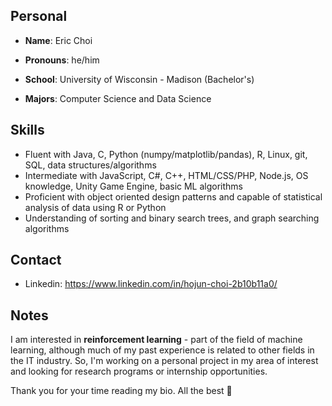 ## Personal
- **Name**:       Eric Choi

- **Pronouns**:   he/him

- **School**: University of Wisconsin - Madison (Bachelor's)

- **Majors**: Computer Science and Data Science

## Skills
- Fluent with Java, C, Python (numpy/matplotlib/pandas), R, Linux, git, SQL, data structures/algorithms
- Intermediate with JavaScript, C#, C++, HTML/CSS/PHP, Node.js, OS knowledge, Unity Game Engine, basic ML algorithms
- Proficient with object oriented design patterns and capable of statistical analysis of data using R or Python
- Understanding of sorting and binary search trees, and graph searching algorithms

## Contact
- Linkedin: https://www.linkedin.com/in/hojun-choi-2b10b11a0/

## Notes
I am interested in **reinforcement learning** - part of the field of machine learning, although much of my past experience is related to other fields in the IT industry. 
So, I'm working on a personal project in my area of interest and looking for research programs or internship opportunities.

Thank you for your time reading my bio. All the best 🥇

<!---
EricChoii/EricChoii is a ✨ special ✨ repository because its `README.md` (this file) appears on your GitHub profile.
You can click the Preview link to take a look at your changes.
--->
